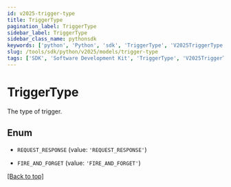 ```yaml
---
id: v2025-trigger-type
title: TriggerType
pagination_label: TriggerType
sidebar_label: TriggerType
sidebar_class_name: pythonsdk
keywords: ['python', 'Python', 'sdk', 'TriggerType', 'V2025TriggerType']
slug: /tools/sdk/python/v2025/models/trigger-type
tags: ['SDK', 'Software Development Kit', 'TriggerType', 'V2025TriggerType']
---
```


# TriggerType

The type of trigger.

## Enum

- `REQUEST_RESPONSE` (value: `'REQUEST_RESPONSE'`)

- `FIRE_AND_FORGET` (value: `'FIRE_AND_FORGET'`)

[[Back to top]](#)

